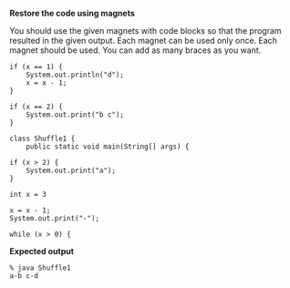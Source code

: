 **Restore the code using magnets**

You should use the given magnets with code blocks so that the program resulted in the given output. Each magnet can be used only once. Each magnet should be used. You can add as many braces as you want.  

    if (x == 1) {
        System.out.println("d");
        x = x - 1;
    }
<!-- -->
    if (x == 2) {
        System.out.print("b c");
    }
<!-- -->
    class Shuffle1 {
        public static void main(String[] args) {
<!-- -->
    if (x > 2) {
        System.out.print("a");
    } 
<!-- -->
    int x = 3
<!-- -->
    x = x - 1;
    System.out.print("-");
<!-- -->
    while (x > 0) {

**Expected output**

    % java Shuffle1
    a-b c-d